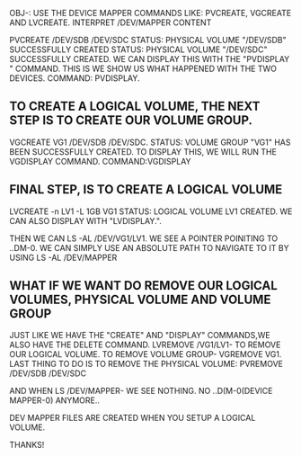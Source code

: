 OBJ-:
USE THE DEVICE MAPPER COMMANDS LIKE: PVCREATE, VGCREATE AND LVCREATE.
INTERPRET /DEV/MAPPER CONTENT

PVCREATE /DEV/SDB /DEV/SDC
STATUS: PHYSICAL VOLUME "/DEV/SDB" SUCCESSFULLY CREATED
STATUS: PHYSICAL VOLUME "/DEV/SDC" SUCCESSFULLY CREATED.
WE CAN DISPLAY THIS WITH THE "PVDISPLAY " COMMAND. THIS IS WE SHOW US WHAT HAPPENED WITH THE TWO DEVICES.
COMMAND: PVDISPLAY.

TO CREATE A LOGICAL VOLUME, THE NEXT STEP IS TO CREATE OUR VOLUME GROUP.
--
VGCREATE VG1 /DEV/SDB /DEV/SDC.
STATUS: VOLUME GROUP "VG1" HAS BEEN SUCCESSFULLY CREATED.
TO DISPLAY THIS, WE WILL RUN THE VGDISPLAY COMMAND.
COMMAND:VGDISPLAY

FINAL STEP, IS TO CREATE A LOGICAL VOLUME
--
LVCREATE -n LV1 -L 1GB VG1
STATUS: LOGICAL VOLUME LV1 CREATED.
WE CAN ALSO DISPLAY WITH "LVDISPLAY.".

THEN WE CAN LS -AL /DEV/VG1/LV1. WE SEE A POINTER POINITING TO ..DM-0.
WE CAN SIMPLY USE AN ABSOLUTE PATH TO NAVIGATE TO IT BY USING LS -AL /DEV/MAPPER

WHAT IF WE WANT DO REMOVE OUR LOGICAL VOLUMES, PHYSICAL VOLUME AND VOLUME GROUP
--
JUST LIKE WE HAVE THE "CREATE" AND "DISPLAY" COMMANDS,WE ALSO HAVE THE DELETE COMMAND.
LVREMOVE /VG1/LV1- TO REMOVE OUR LOGICAL VOLUME.
TO REMOVE VOLUME GROUP- VGREMOVE VG1.
LAST THING TO DO IS TO REMOVE THE PHYSICAL VOLUME:
PVREMOVE /DEV/SDB /DEV/SDC

AND WHEN LS /DEV/MAPPER- WE SEE NOTHING. NO ..D(M-0(DEVICE MAPPER-0) ANYMORE..

DEV MAPPER FILES ARE CREATED WHEN YOU SETUP A LOGICAL VOLUME. 



THANKS!